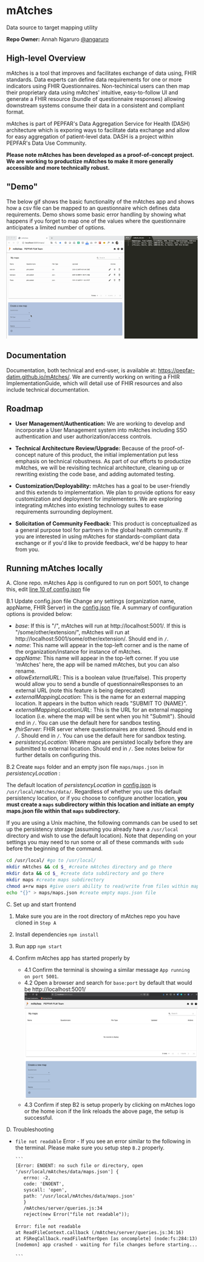 # mAtches

Data source to target mapping utility

**Repo Owner:** Annah Ngaruro [@angaruro](https://github.com/angaruro)

## High-level Overview

mAtches is a tool that improves and facilitates exchange of data using, FHIR standards. Data experts can define data requirements for one or more indicators using FHIR Questionnaires. Non-techinical users can then map their proprietary data using mAtches' intuitive, easy-to-follow UI and generate a FHIR resource (bundle of questionnaire responses) allowing downstream systems consume their data in a consistent and compliant format.

mAtches is part of PEPFAR's Data Aggregation Service for Health (DASH) architecture which is exporing ways to facilitate data exchange and allow for easy aggregation of patient-level data. DASH is a project within PEPFAR's Data Use Community.

**Please note mAtches has been developed as a proof-of-concept project. We are working to productize mAtches to make it more generally accessible and more technically robust.**

## "Demo"

The below gif shows the basic functionality of the mAtches app and shows how a csv file can be mapped to an questionnaire which defines data requirements. Demo shows some basic error handling by showing what happens if you forget to map one of the values where the questionnaire anticipates a limited number of options.

![](public/images/github-matches.gif)

## Documentation

Documentation, both technical and end-user, is available at: https://pepfar-datim.github.io/mAtches/. We are currently working on writing a FHIR ImplementationGuide, which will detail use of FHIR resources and also include technical documentation.

## Roadmap

- **User Management/Authentication:** We are working to develop and incorporate a User Management system into mAtches including SSO authentication and user authorization/access controls.

- **Technical Architecture Review/Upgrade:** Because of the proof-of-concept nature of this product, the initial implementation put less emphasis on technical robustness. As part of our efforts to productize mAtches, we will be revisiting technical architecture, cleaning up or rewriting existing the code base, and adding automated testing.

- **Customization/Deployability:** mAtches has a goal to be user-friendly and this extends to implementation. We plan to provide  options for easy customization and deployment for implementers. We are exploring integrating mAtches into existing technology suites to ease requirements surrounding deployment.

- **Solicitation of Community Feedback:** This product is conceptualized as a general purpose tool for partners in the global health community. If you are interested in using mAtches for standards-compliant data exchange or if you'd like to provide feedback, we'd be happy to hear from you.

## Running mAtches locally

A. Clone repo.
mAtches App is configured to run on port 5001, to change this, edit [line 10 of config.json](config.json#L10) file

B.1 Update config.json file
Change any settings (organization name, appName, FHIR Server) in the [config.json](config.json) file. A summary of configuration options is provided below:

- _base_: If this is "/", mAtches will run at http://localhost:5001/. If this is "/some/other/extension/", mAtches will run at http://localhost:5001/some/other/extension/. Should end in `/`.
- _name_: This name will appear in the top-left corner and is the name of the organization/instance for instance of mAtches.
- _appName_: This name will appear in the top-left corner. If you use 'mAtches' here, the app will be named mAtches, but you can also rename.
- _allowExternalURL_: This is a boolean value (true/false). This property would allow you to send a bundle of questionnaireResponses to an external URL (note this feature is being deprecated)
- _externalMappingLocation_: This is the name for an external mapping location. It appears in the button which reads "SUBMIT TO {NAME}".
- _externalMappingLocationURL_: This is the URL for an external mapping location (i.e. where the map will be sent when you hit "Submit"). Should end in `/`. You can use the default here for sandbox testing.
- _fhirServer_: FHIR server where questionnaires are stored. Should end in `/`. Should end in `/`. You can use the default here for sandbox testing.
- _persistencyLocation_: Where maps are persisted locally before they are submitted to external location. Should end in `/`. See notes below for further details on configuring this.

B.2 Create `maps` folder and an empty json file `maps/maps.json` in _persistencyLocation_ : 

The default location of _persistencyLocation_ in [config.json](config.json#L9) is `/usr/local/mAtches/data/`. Regardless of whether you use this default persistency location, or if you choose to configure another location, **you must create a `maps` subdirectory within this location and initiate an empty maps.json file within that `maps` subdirectory.**

If you are using a Unix machine, the following commands can be used to set up the persistency storage (assuming you already have a `/usr/local` directory and wish to use the default location). Note that depending on your settings you may need to run some or all of these commands with `sudo ` before the beginning of the command.

```bash
cd /usr/local/ #go to /usr/local/
mkdir mAtches && cd $_ #create mAtches directory and go there
mkdir data && cd $_ #create data subdirectory and go there
mkdir maps #create maps subdirectory
chmod a+rw maps #give users ability to read/write from files within maps subdirectory
echo "{}" > maps/maps.json #create empty maps.json file
```

C. Set up and start frontend
<br/>

1. Make sure you are in the root directory of mAtches repo you have cloned in `Step A`
2. Install dependencies `npm install`

3. Run app `npm start`

4. Confirm mAtches app has started properly by

   - 4.1 Confirm the terminal is showing a similar message `App running on port 5001`.
   - 4.2 Open a browser and search for `base:port` by default that would be http://localhost:5001/
   ![](public/images/matchesWelcomePage.png)
   - 4.3 Confirm if step B2 is setup properly by clicking on mAtches logo or the home icon if the link reloads the above page, the setup is successful.




D. Troubleshooting

- `file not readable` Error - 
If you see an error similar to the following in the terminal. Please make sure you setup step `B.2` properly.
        
      ```
      [Error: ENOENT: no such file or directory, open '/usr/local/mAtches/data/maps.json'] {
         errno: -2,
         code: 'ENOENT',
         syscall: 'open',
         path: '/usr/local/mAtches/data/maps.json'
         }
         /mAtches/server/queries.js:34
         reject(new Error("file not readable"));
                  ^
      Error: file not readable
      at ReadFileContext.callback (/mAtches/server/queries.js:34:16)
      at FSReqCallback.readFileAfterOpen [as oncomplete] (node:fs:284:13)
      [nodemon] app crashed - waiting for file changes before starting...

      ``` 
